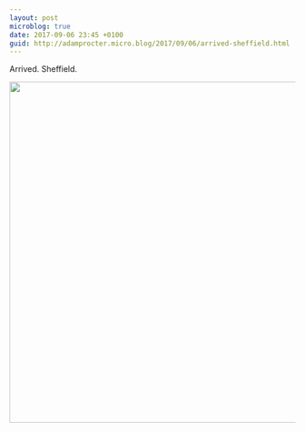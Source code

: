```yaml
---
layout: post
microblog: true
date: 2017-09-06 23:45 +0100
guid: http://adamprocter.micro.blog/2017/09/06/arrived-sheffield.html
---
```

Arrived. Sheffield.

<img src="http://discursive.adamprocter.co.uk/uploads/2017/5075384044.jpg" width="600" height="600" />
